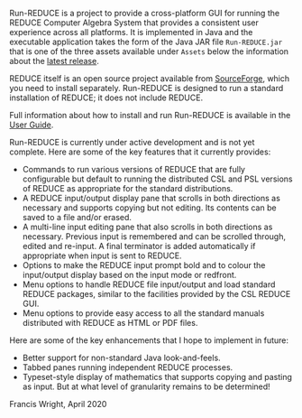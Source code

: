 Run-REDUCE is a project to provide a cross-platform GUI for running
the REDUCE Computer Algebra System that provides a consistent user
experience across all platforms.  It is implemented in Java and the
executable application takes the form of the Java JAR file
`Run-REDUCE.jar` that is one of the three assets available under
`Assets` below the information about the [latest
release](https://github.com/fjwright/Run-REDUCE/releases/latest).

REDUCE itself is an open source project available from
[SourceForge](https://sourceforge.net/projects/reduce-algebra/), which
you need to install separately.  Run-REDUCE is designed to run a
standard installation of REDUCE; it does not include REDUCE.

Full information about how to install and run Run-REDUCE is available
in the [User Guide](UserGuide.md).

Run-REDUCE is currently under active development and is not yet
complete.  Here are some of the key features that it currently
provides:

* Commands to run various versions of REDUCE that are fully
  configurable but default to running the distributed CSL and PSL
  versions of REDUCE as appropriate for the standard distributions.
* A REDUCE input/output display pane that scrolls in both directions
  as necessary and supports copying but not editing.  Its contents can
  be saved to a file and/or erased.
* A multi-line input editing pane that also scrolls in both directions
  as necessary.  Previous input is remembered and can be scrolled
  through, edited and re-input.  A final terminator is added
  automatically if appropriate when input is sent to REDUCE.
* Options to make the REDUCE input prompt bold and to colour the
  input/output display based on the input mode or redfront.
* Menu options to handle REDUCE file input/output and load standard
  REDUCE packages, similar to the facilities provided by the CSL
  REDUCE GUI.
* Menu options to provide easy access to all the standard manuals
  distributed with REDUCE as HTML or PDF files.

Here are some of the key enhancements that I hope to implement in
future:

* Better support for non-standard Java look-and-feels.
* Tabbed panes running independent REDUCE processes.
* Typeset-style display of mathematics that supports copying and
  pasting as input.  But at what level of granularity remains to be
  determined!

Francis Wright, April 2020
